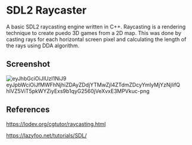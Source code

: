 # SDL2 Raycaster
A basic SDL2 raycasting engine written in C++. Raycasting is a rendering technique to create puedo 3D games from a 2D map. This was done by casting rays for each horizontal screen pixel and calculating the length of the rays using DDA algorithm.

## Screenshot
![eyJhbGciOiJIUzI1NiJ9 eyJpbWciOiJfMWFhNjhiZDAyZDdjYTMwZjI4ZTdmZDcyYmIyMjYzNjIifQ hIVZ5ViT5pkWYZiyExs9b1qyG2560jVeXvxE3MPVkuc-png](https://github.com/jcook0/sdl2-raycaster/assets/52017130/95ad71e5-ce50-4607-823e-858a04a17847)


## References
https://lodev.org/cgtutor/raycasting.html

https://lazyfoo.net/tutorials/SDL/
